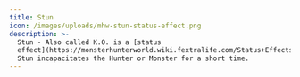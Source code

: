 ```yaml
---
title: Stun
icon: /images/uploads/mhw-stun-status-effect.png
description: >-
  Stun - Also called K.O. is a [status
  effect](https://monsterhunterworld.wiki.fextralife.com/Status+Effects) in MHW.
  Stun incapacitates the Hunter or Monster for a short time.
---
```


